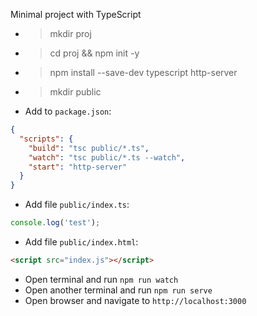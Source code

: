Minimal project with TypeScript

- >mkdir proj
- >cd proj && npm init -y
- >npm install --save-dev typescript http-server
- >mkdir public
- Add to `package.json`:

```json
{
  "scripts": {
    "build": "tsc public/*.ts",
    "watch": "tsc public/*.ts --watch",
    "start": "http-server"
  }
}
```

- Add file `public/index.ts`:

```typescript
console.log('test');
```

- Add file `public/index.html`:

```html
<script src="index.js"></script>
```

- Open terminal and run `npm run watch`
- Open another terminal and run `npm run serve`
- Open browser and navigate to `http://localhost:3000`